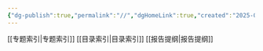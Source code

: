 ```yaml
---
{"dg-publish":true,"permalink":"//","dgHomeLink":true,"created":"2025-03-22T21:57:41.691+08:00","updated":"2025-03-22T22:07:10.171+08:00"}
---
```


[[专题索引\|专题索引]]
[[目录索引\|目录索引]]
[[报告提纲\|报告提纲]]
